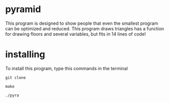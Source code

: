 # pyramid
This program is designed to show people that even
the smallest program can be optimized and reduced.
This program draws triangles has a function for
drawing floors and several variables, but fits 
in 14 lines of code!

# installing
To install this program, type this commands in the terminal
```
git clone
```
```
make
```
```
./pyra
```
  
  
